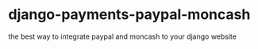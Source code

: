 # django-payments-paypal-moncash
the best way to integrate paypal and moncash to your django website
